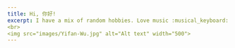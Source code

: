 ```yaml
---
title: Hi, 你好!
excerpt: I have a mix of random hobbies. Love music :musical_keyboard: and dancing :dancer:, love travel :airplane: but also enjoy being lazy :sleeping:, love watching movies :movie_camera: and football games :soccer:. Recently, I’ve taken up skiing :skier: and crocheting :yarn: as new hobbies!
<br>
<img src="images/Yifan-Wu.jpg" alt="Alt text" width="500">
---
```

